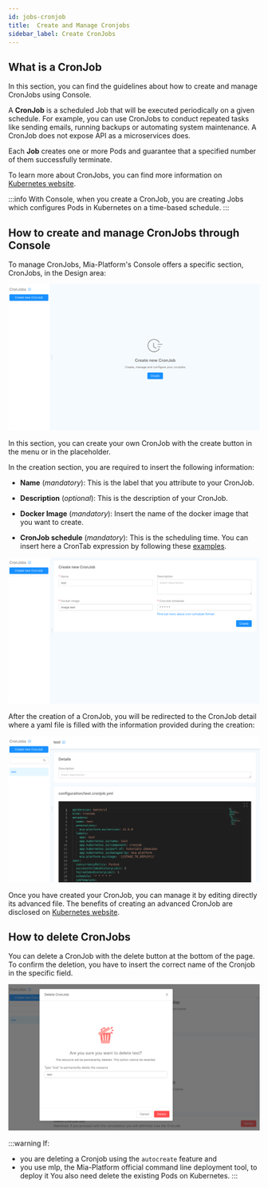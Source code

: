 ```yaml
---
id: jobs-cronjob
title:  Create and Manage Cronjobs
sidebar_label: Create CronJobs
---
```

## What is a CronJob

In this section, you can find the guidelines about how to create and manage CronJobs using Console.

A **CronJob** is a scheduled Job that will be executed periodically on a given schedule. For example, you can use CronJobs to conduct repeated tasks like sending emails, running backups or automating system maintenance. A CronJob does not expose API as a microservices does.

Each **Job** creates one or more Pods and guarantee that a specified number of them successfully terminate.

To learn more about CronJobs, you can find more information on [Kubernetes website](https://kubernetes.io/docs/concepts/workloads/controllers/cron-jobs/).

:::info
With Console, when you create a CronJob, you are creating Jobs which configures Pods in Kubernetes on a time-based schedule.
:::

## How to create and manage CronJobs through Console

 To manage CronJobs, Mia-Platform's Console offers a specific section, CronJobs, in the Design area:

 ![cronjobs-placeholder](img/cronjobs-placeholder.png)

 In this section, you can create your own CronJob with the create button in the menu or in the placeholder.

 In the creation section, you are required to insert the following information:

* **Name** (*mandatory*): This is the label that you attribute to your CronJob.
  
* **Description** (*optional*): This is the description of your CronJob.
  
* **Docker Image** (*mandatory*): Insert the name of the docker image that you want to create.

* **CronJob schedule** (*mandatory*):  This is the scheduling time. You can insert here a CronTab expression by following these [examples](https://crontab.guru/examples.html).

 ![cronjobs-create](img/cronjobs-create.png)

 After the creation of a CronJob, you will be redirected to the CronJob detail where a yaml file is filled with the information provided during the creation:

 ![cronjobs-detail](img/cronjobs-detail.png)

Once you have created your CronJob, you can manage it by editing directly its advanced file. The benefits of creating an advanced CronJob are disclosed on [Kubernetes website](https://kubernetes.io/docs/tasks/job/automated-tasks-with-cron-jobs/#writing-a-cron-job-spec).

## How to delete CronJobs

You can delete a CronJob with the delete button at the bottom of the page. To confirm the deletion, you have to insert the correct name of the Cronjob in the specific field.

 ![cronjob-delete](img/cronjobs-delete.png)

:::warning
If:
- you are deleting a Cronjob using the `autocreate` feature and
- you use  mlp, the Mia-Platform official command line deployment tool, to deploy it
You also need delete the existing Pods on Kubernetes.
:::
